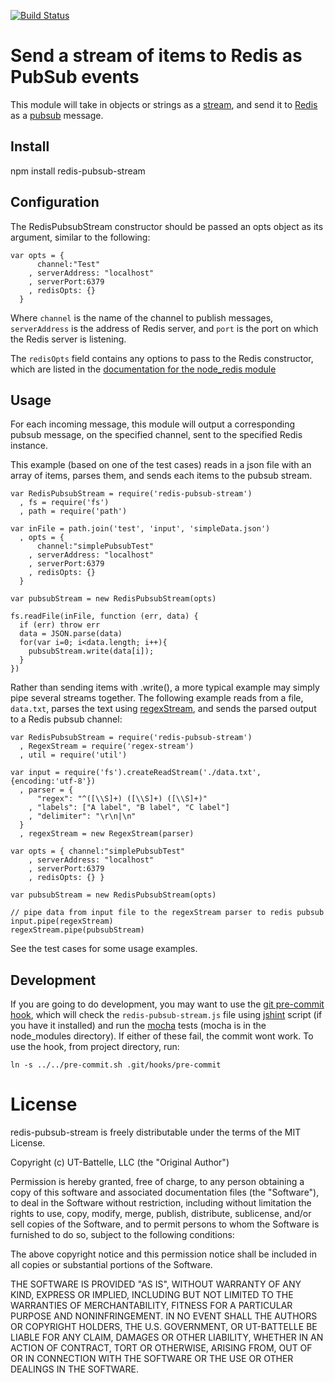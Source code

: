 [![Build Status](https://travis-ci.org/ornl-situ/redis-pubsub-stream.png?branch=master)](https://travis-ci.org/ornl-situ/redis-pubsub-stream)


# Send a stream of items to Redis as PubSub events

This module will take in objects or strings as a [stream](http://nodejs.org/docs/latest/api/stream.html), and send it to [Redis](http://redis.io/) as a [pubsub](http://redis.io/topics/pubsub) message.

## Install

npm install redis-pubsub-stream

## Configuration

The RedisPubsubStream constructor should be passed an opts object as its argument, similar to the following:

    var opts = { 
          channel:"Test" 
        , serverAddress: "localhost" 
        , serverPort:6379 
        , redisOpts: {} 
      }

Where `channel` is the name of the channel to publish messages, `serverAddress` is the address of Redis server, and `port` is the port on which the Redis server is listening.

The `redisOpts` field contains any options to pass to the Redis constructor, which are listed in the [documentation for the node_redis module](https://github.com/mranney/node_redis#rediscreateclientport-host-options)

## Usage

For each incoming message, this module will output a corresponding pubsub message, on the specified channel, sent to the specified Redis instance.

This example (based on one of the test cases) reads in a json file with an array of items, parses them, and sends each items to the pubsub stream. 

    var RedisPubsubStream = require('redis-pubsub-stream')
      , fs = require('fs')
      , path = require('path')

    var inFile = path.join('test', 'input', 'simpleData.json')
      , opts = { 
          channel:"simplePubsubTest" 
        , serverAddress: "localhost" 
        , serverPort:6379 
        , redisOpts: {}
      }

    var pubsubStream = new RedisPubsubStream(opts)

    fs.readFile(inFile, function (err, data) {
      if (err) throw err
      data = JSON.parse(data)
      for(var i=0; i<data.length; i++){
        pubsubStream.write(data[i]);
      }
    })

Rather than sending items with .write(), a more typical example may simply pipe several streams together. The following example reads from a file, `data.txt`, parses the text using [regexStream](https://github.com/ornl-situ/regex-stream), and sends the parsed output to a Redis pubsub channel:

    var RedisPubsubStream = require('redis-pubsub-stream')
      , RegexStream = require('regex-stream')
      , util = require('util')

    var input = require('fs').createReadStream('./data.txt', {encoding:'utf-8'})
      , parser = {
          "regex": "^([\\S]+) ([\\S]+) ([\\S]+)"
        , "labels": ["A label", "B label", "C label"]
        , "delimiter": "\r\n|\n"
      }
      , regexStream = new RegexStream(parser)

    var opts = { channel:"simplePubsubTest" 
        , serverAddress: "localhost" 
        , serverPort:6379 
        , redisOpts: {} }

    var pubsubStream = new RedisPubsubStream(opts)

    // pipe data from input file to the regexStream parser to redis pubsub
    input.pipe(regexStream)
    regexStream.pipe(pubsubStream)

See the test cases for some usage examples.

## Development

If you are going to do development, you may want to use the [git pre-commit hook](http://git-scm.com/book/en/Customizing-Git-Git-Hooks), which will check the `redis-pubsub-stream.js` file using [jshint](https://github.com/jshint/jshint) script (if you have it installed) and run the [mocha](visionmedia.github.com/mocha/) tests (mocha is in the node_modules directory). If either of these fail, the commit wont work. To use the hook, from project directory, run:

    ln -s ../../pre-commit.sh .git/hooks/pre-commit

# License

redis-pubsub-stream is freely distributable under the terms of the MIT License.

Copyright (c) UT-Battelle, LLC (the "Original Author")

Permission is hereby granted, free of charge, to any person obtaining a copy of this software and associated documentation files (the "Software"), to deal in the Software without restriction, including without limitation the rights to use, copy, modify, merge, publish, distribute, sublicense, and/or sell copies of the Software, and to permit persons to whom the Software is furnished to do so, subject to the following conditions:
 
The above copyright notice and this permission notice shall be included in all copies or substantial portions of the Software.

THE SOFTWARE IS PROVIDED "AS IS", WITHOUT WARRANTY OF ANY KIND, EXPRESS OR IMPLIED, INCLUDING BUT NOT LIMITED TO THE WARRANTIES OF MERCHANTABILITY, FITNESS FOR A PARTICULAR PURPOSE AND NONINFRINGEMENT. IN NO EVENT SHALL THE AUTHORS OR COPYRIGHT HOLDERS, THE U.S. GOVERNMENT, OR UT-BATTELLE BE LIABLE FOR ANY CLAIM, DAMAGES OR OTHER LIABILITY, WHETHER IN AN ACTION OF CONTRACT, TORT OR OTHERWISE, ARISING FROM, OUT OF OR IN CONNECTION WITH THE SOFTWARE OR THE USE OR OTHER DEALINGS IN THE SOFTWARE.
